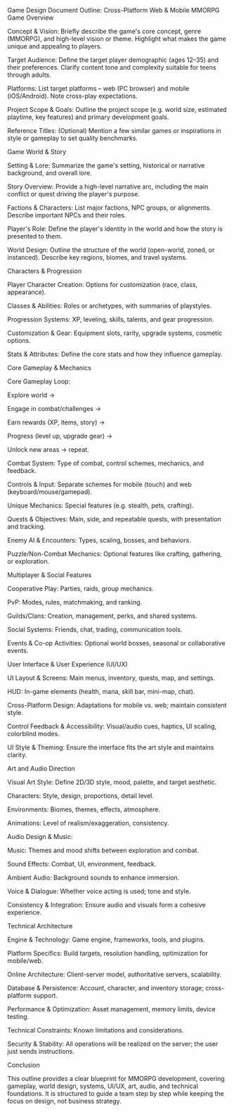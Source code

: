 Game Design Document Outline: Cross-Platform Web & Mobile MMORPG
Game Overview

Concept & Vision: Briefly describe the game's core concept, genre (MMORPG), and high-level vision or theme. Highlight what makes the game unique and appealing to players.

Target Audience: Define the target player demographic (ages 12–35) and their preferences. Clarify content tone and complexity suitable for teens through adults.

Platforms: List target platforms – web (PC browser) and mobile (iOS/Android). Note cross-play expectations.

Project Scope & Goals: Outline the project scope (e.g. world size, estimated playtime, key features) and primary development goals.

Reference Titles: (Optional) Mention a few similar games or inspirations in style or gameplay to set quality benchmarks.

Game World & Story

Setting & Lore: Summarize the game's setting, historical or narrative background, and overall lore.

Story Overview: Provide a high-level narrative arc, including the main conflict or quest driving the player's purpose.

Factions & Characters: List major factions, NPC groups, or alignments. Describe important NPCs and their roles.

Player's Role: Define the player's identity in the world and how the story is presented to them.

World Design: Outline the structure of the world (open-world, zoned, or instanced). Describe key regions, biomes, and travel systems.

Characters & Progression

Player Character Creation: Options for customization (race, class, appearance).

Classes & Abilities: Roles or archetypes, with summaries of playstyles.

Progression Systems: XP, leveling, skills, talents, and gear progression.

Customization & Gear: Equipment slots, rarity, upgrade systems, cosmetic options.

Stats & Attributes: Define the core stats and how they influence gameplay.

Core Gameplay & Mechanics

Core Gameplay Loop:

Explore world →

Engage in combat/challenges →

Earn rewards (XP, items, story) →

Progress (level up, upgrade gear) →

Unlock new areas → repeat.

Combat System: Type of combat, control schemes, mechanics, and feedback.

Controls & Input: Separate schemes for mobile (touch) and web (keyboard/mouse/gamepad).

Unique Mechanics: Special features (e.g. stealth, pets, crafting).

Quests & Objectives: Main, side, and repeatable quests, with presentation and tracking.

Enemy AI & Encounters: Types, scaling, bosses, and behaviors.

Puzzle/Non-Combat Mechanics: Optional features like crafting, gathering, or exploration.

Multiplayer & Social Features

Cooperative Play: Parties, raids, group mechanics.

PvP: Modes, rules, matchmaking, and ranking.

Guilds/Clans: Creation, management, perks, and shared systems.

Social Systems: Friends, chat, trading, communication tools.

Events & Co-op Activities: Optional world bosses, seasonal or collaborative events.

User Interface & User Experience (UI/UX)

UI Layout & Screens: Main menus, inventory, quests, map, and settings.

HUD: In-game elements (health, mana, skill bar, mini-map, chat).

Cross-Platform Design: Adaptations for mobile vs. web; maintain consistent style.

Control Feedback & Accessibility: Visual/audio cues, haptics, UI scaling, colorblind modes.

UI Style & Theming: Ensure the interface fits the art style and maintains clarity.

Art and Audio Direction

Visual Art Style: Define 2D/3D style, mood, palette, and target aesthetic.

Characters: Style, design, proportions, detail level.

Environments: Biomes, themes, effects, atmosphere.

Animations: Level of realism/exaggeration, consistency.

Audio Design & Music:

Music: Themes and mood shifts between exploration and combat.

Sound Effects: Combat, UI, environment, feedback.

Ambient Audio: Background sounds to enhance immersion.

Voice & Dialogue: Whether voice acting is used; tone and style.

Consistency & Integration: Ensure audio and visuals form a cohesive experience.

Technical Architecture

Engine & Technology: Game engine, frameworks, tools, and plugins.

Platform Specifics: Build targets, resolution handling, optimization for mobile/web.

Online Architecture: Client-server model, authoritative servers, scalability.

Database & Persistence: Account, character, and inventory storage; cross-platform support.

Performance & Optimization: Asset management, memory limits, device testing.

Technical Constraints: Known limitations and considerations.

Security & Stability: All operations will be realized on the server; the user just sends instructions.

Conclusion

This outline provides a clear blueprint for MMORPG development, covering gameplay, world design, systems, UI/UX, art, audio, and technical foundations. It is structured to guide a team step by step while keeping the focus on design, not business strategy.